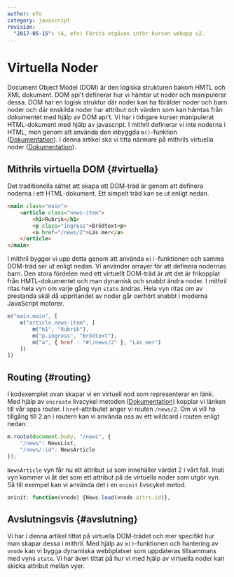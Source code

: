 ```yaml
---
author: efo
category: javascript
revision:
  "2017-05-15": (A, efo) Första utgåvan inför kursen webapp v2.
...
```

Virtuella Noder
==================================
Document Object Model (DOM) är den logiska strukturen bakom HMTL och XML dokument. DOM api't definerar hur vi hämtar ut noder och manipulerar dessa. DOM har en logisk struktur där noder kan ha förälder noder och barn noder och där enskilda noder har attribut och värden som kan hämtas från dokumentet med hjälp av DOM api't. Vi har i tidigare kurser manipulerat HTML-dokument med hjälp av javascript. I mithril definerar vi inte noderna i HTML, men genom att använda den inbyggda `m()`-funktion ([Dokumentation](https://mithril.js.org/hyperscript.html)). I denna artikel ska vi titta närmare på mithrils virtuella noder ([Dokumentation](https://mithril.js.org/vnodes.html)).



<!--more-->



Mithrils virtuella DOM {#virtuella}
--------------------------------------
Det traditionella sättet att skapa ett DOM-träd är genom att definera noderna i ett HTML-dokument. Ett simpelt träd kan se ut enligt nedan.

```html
<main class="main">
    <article class="news-item">
        <h1>Rubrik</h1>
        <p class="ingress">Brödtext<p>
        <a href="/news/2">Läs mer</a>
    </article>
</main>
```

I mithril bygger vi upp detta genom att använda `m()`-funktionen och samma DOM-träd ser ut enligt nedan. Vi använder arrayer för att definera nodernas barn. Den stora fördelen med ett virtuellt DOM-träd är att det är frikopplat från HMTL-dokumentet och man dynamisk och snabbt ändra noder. I mithril ritas hela vyn om varje gång vyn `state` ändras. Hela vyn ritas om av prestanda skäl då uppritandet av noder går oerhört snabbt i moderna JavaScript motorer.

```javascript
m("main.main", [
    m("article.news-item", [
        m("h1", "Rubrik"),
        m("p.ingress", "Brödtext"),
        m("a", { href : "#!/news/2" }, "Läs mer")
    ])
])
```



Routing {#routing}
--------------------------------------
I kodexemplet ovan skapar vi en virtuell nod som representerar en länk. Med hjälp av `oncreate` livscykel metoden ([Dokumentation](https://mithril.js.org/lifecycle-methods.html#oncreate)) kopplar vi länken till vår apps router. I `href`-attributet anger vi routen `/news/2`. Om vi vill ha tillgång till 2:an i routern kan vi använda oss av ett wildcard i routen enligt nedan.

```javascript
m.route(document.body, "/news", {
    "/news": NewsList,
    "/news/:id": NewsArticle
});
```

`NewsArticle` vyn får nu ett attribut `id` som innehäller värdet 2 i vårt fall. Inuti vyn kommer vi åt det som ett attribut på de virtuella noder som utgör vyn. Så till exempel kan vi använda det i en `oninit` livscykel metod.

```javascript
oninit: function(vnode) {News.load(vnode.attrs.id)},
```



Avslutningsvis {#avslutning}
--------------------------------------
Vi har i denna artikel tittat på virtuella DOM-trädet och mer specifikt hur man skapar dessa i mithril. Med hjälp av `m()`-funktionen och hantering av `vnode` kan vi bygga dynamiska webbplatser som uppdateras tillsammans med vyns `state`. Vi har även tittat på hur vi med hjälp av virtuella noder kan skicka attribut mellan vyer.
